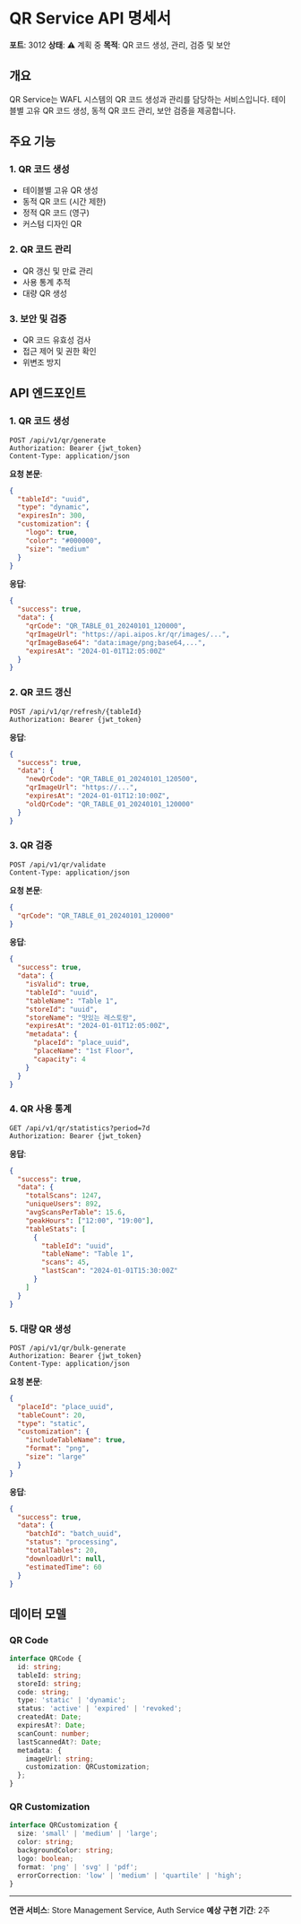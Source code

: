 # QR Service API 명세서

**포트**: 3012
**상태**: ⚠️ 계획 중
**목적**: QR 코드 생성, 관리, 검증 및 보안

## 개요

QR Service는 WAFL 시스템의 QR 코드 생성과 관리를 담당하는 서비스입니다. 테이블별 고유 QR 코드 생성, 동적 QR 코드 관리, 보안 검증을 제공합니다.

## 주요 기능

### 1. QR 코드 생성
- 테이블별 고유 QR 생성
- 동적 QR 코드 (시간 제한)
- 정적 QR 코드 (영구)
- 커스텀 디자인 QR

### 2. QR 코드 관리
- QR 갱신 및 만료 관리
- 사용 통계 추적
- 대량 QR 생성

### 3. 보안 및 검증
- QR 코드 유효성 검사
- 접근 제어 및 권한 확인
- 위변조 방지

## API 엔드포인트

### 1. QR 코드 생성
```http
POST /api/v1/qr/generate
Authorization: Bearer {jwt_token}
Content-Type: application/json
```

**요청 본문**:
```json
{
  "tableId": "uuid",
  "type": "dynamic",
  "expiresIn": 300,
  "customization": {
    "logo": true,
    "color": "#000000",
    "size": "medium"
  }
}
```

**응답**:
```json
{
  "success": true,
  "data": {
    "qrCode": "QR_TABLE_01_20240101_120000",
    "qrImageUrl": "https://api.aipos.kr/qr/images/...",
    "qrImageBase64": "data:image/png;base64,...",
    "expiresAt": "2024-01-01T12:05:00Z"
  }
}
```

### 2. QR 코드 갱신
```http
POST /api/v1/qr/refresh/{tableId}
Authorization: Bearer {jwt_token}
```

**응답**:
```json
{
  "success": true,
  "data": {
    "newQrCode": "QR_TABLE_01_20240101_120500",
    "qrImageUrl": "https://...",
    "expiresAt": "2024-01-01T12:10:00Z",
    "oldQrCode": "QR_TABLE_01_20240101_120000"
  }
}
```

### 3. QR 검증
```http
POST /api/v1/qr/validate
Content-Type: application/json
```

**요청 본문**:
```json
{
  "qrCode": "QR_TABLE_01_20240101_120000"
}
```

**응답**:
```json
{
  "success": true,
  "data": {
    "isValid": true,
    "tableId": "uuid",
    "tableName": "Table 1",
    "storeId": "uuid",
    "storeName": "맛있는 레스토랑",
    "expiresAt": "2024-01-01T12:05:00Z",
    "metadata": {
      "placeId": "place_uuid",
      "placeName": "1st Floor",
      "capacity": 4
    }
  }
}
```

### 4. QR 사용 통계
```http
GET /api/v1/qr/statistics?period=7d
Authorization: Bearer {jwt_token}
```

**응답**:
```json
{
  "success": true,
  "data": {
    "totalScans": 1247,
    "uniqueUsers": 892,
    "avgScansPerTable": 15.6,
    "peakHours": ["12:00", "19:00"],
    "tableStats": [
      {
        "tableId": "uuid",
        "tableName": "Table 1",
        "scans": 45,
        "lastScan": "2024-01-01T15:30:00Z"
      }
    ]
  }
}
```

### 5. 대량 QR 생성
```http
POST /api/v1/qr/bulk-generate
Authorization: Bearer {jwt_token}
Content-Type: application/json
```

**요청 본문**:
```json
{
  "placeId": "place_uuid",
  "tableCount": 20,
  "type": "static",
  "customization": {
    "includeTableName": true,
    "format": "png",
    "size": "large"
  }
}
```

**응답**:
```json
{
  "success": true,
  "data": {
    "batchId": "batch_uuid",
    "status": "processing",
    "totalTables": 20,
    "downloadUrl": null,
    "estimatedTime": 60
  }
}
```

## 데이터 모델

### QR Code
```typescript
interface QRCode {
  id: string;
  tableId: string;
  storeId: string;
  code: string;
  type: 'static' | 'dynamic';
  status: 'active' | 'expired' | 'revoked';
  createdAt: Date;
  expiresAt?: Date;
  scanCount: number;
  lastScannedAt?: Date;
  metadata: {
    imageUrl: string;
    customization: QRCustomization;
  };
}
```

### QR Customization
```typescript
interface QRCustomization {
  size: 'small' | 'medium' | 'large';
  color: string;
  backgroundColor: string;
  logo: boolean;
  format: 'png' | 'svg' | 'pdf';
  errorCorrection: 'low' | 'medium' | 'quartile' | 'high';
}
```

---

**연관 서비스**: Store Management Service, Auth Service
**예상 구현 기간**: 2주